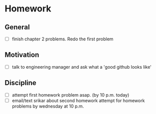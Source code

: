 # Homework

## General
- [ ] finish chapter 2 problems. Redo the first problem


## Motivation
- [ ] talk to engineering manager and ask what a 'good github looks like'

## Discipline
- [ ] attempt first homework problem asap. (by 10 p.m. today)
- [ ] email/text srikar about second homework attempt for homework problems by wednesday at 10 p.m.

